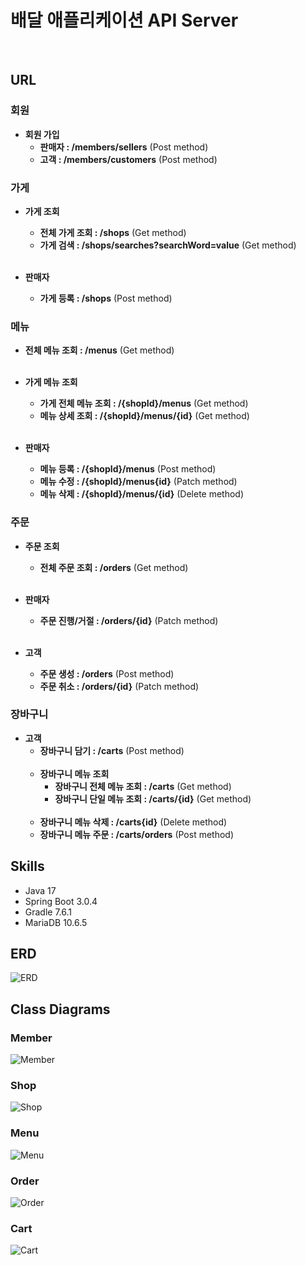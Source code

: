# 배달 애플리케이션 API Server
<br>

## URL

### 회원

- **회원 가입**
  - **판매자 : /members/sellers** (Post method)
  - **고객 : /members/customers** (Post method)

### 가게

- **가게 조회**
  - **전체 가게 조회 : /shops** (Get method)
  - **가게 검색 : /shops/searches?searchWord=value** (Get method)
  <br><br>
  
- **판매자**
  - **가게 등록 : /shops** (Post method)

### 메뉴

- **전체 메뉴 조회 : /menus** (Get method)
<br><br>
- **가게 메뉴 조회**
  - **가게 전체 메뉴 조회 : /{shopId}/menus** (Get method)
  - **메뉴 상세 조회 : /{shopId}/menus/{id}** (Get method)
    <br><br>

- **판매자**
  - **메뉴 등록 : /{shopId}/menus** (Post method)
  - **메뉴 수정 : /{shopId}/menus{id}** (Patch method)
  - **메뉴 삭제 : /{shopId}/menus/{id}** (Delete method)

### 주문

- **주문 조회**
  - **전체 주문 조회 : /orders** (Get method)
    <br><br>

- **판매자**
  - **주문 진행/거절 : /orders/{id}** (Patch method)
    <br><br>

- **고객**
  - **주문 생성 : /orders** (Post method)
  - **주문 취소 : /orders/{id}** (Patch method)

### 장바구니

- **고객**
  - **장바구니 담기 : /carts** (Post method)
  <br><br>
  - **장바구니 메뉴 조회**
    - **장바구니 전체 메뉴 조회 : /carts** (Get method)
    - **장바구니 단일 메뉴 조회 : /carts/{id}** (Get method)
    <br><br>
  - **장바구니 메뉴 삭제 : /carts{id}** (Delete method)
  - **장바구니 메뉴 주문 : /carts/orders** (Post method)

## Skills

- Java 17
- Spring Boot 3.0.4
- Gradle 7.6.1
- MariaDB 10.6.5
  <br>

## ERD

![ERD](https://github.com/hellmir/delivery/assets/128391669/8ee5b3a0-b144-44a3-a8b9-b955ebd761a7)

## Class Diagrams

### Member
![Member](https://github.com/hellmir/delivery/assets/128391669/228f6299-723b-4e79-aba3-f7b90768e287)

### Shop
![Shop](https://github.com/hellmir/delivery/assets/128391669/f8a1470e-60d0-4512-8c3c-4e7ec642f542)

### Menu
![Menu](https://github.com/hellmir/delivery/assets/128391669/91fb718f-182d-415e-8d66-76c50b0cef5a)

### Order
![Order](https://github.com/hellmir/delivery/assets/128391669/bc213e7e-bc8b-4b60-8021-ec2df3aece41)

### Cart
![Cart](https://github.com/hellmir/delivery/assets/128391669/5fb9e4d0-c9f2-4182-8fd6-4d1f8f0fd1a2)
